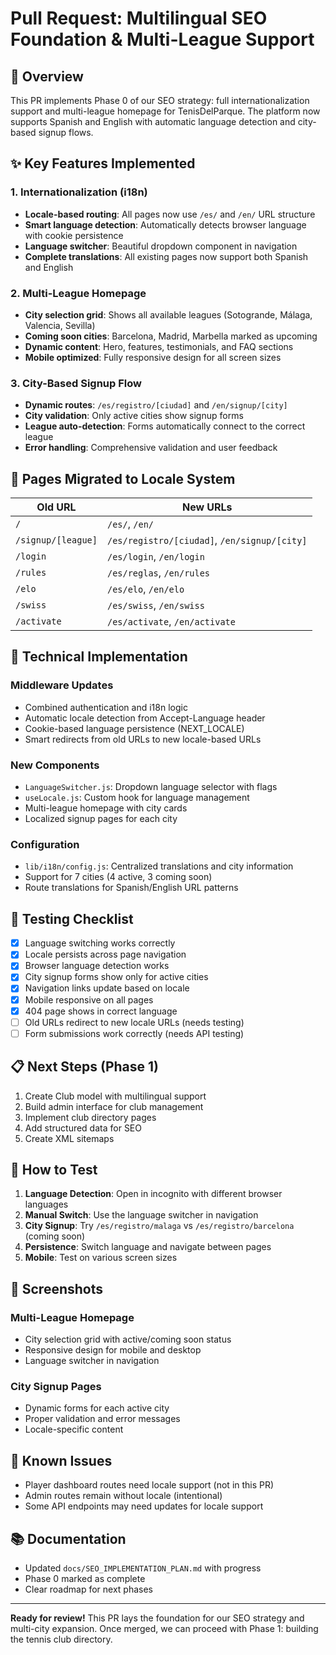 # Pull Request: Multilingual SEO Foundation & Multi-League Support

## 🎯 Overview
This PR implements Phase 0 of our SEO strategy: full internationalization support and multi-league homepage for TenisDelParque. The platform now supports Spanish and English with automatic language detection and city-based signup flows.

## ✨ Key Features Implemented

### 1. Internationalization (i18n)
- **Locale-based routing**: All pages now use `/es/` and `/en/` URL structure
- **Smart language detection**: Automatically detects browser language with cookie persistence
- **Language switcher**: Beautiful dropdown component in navigation
- **Complete translations**: All existing pages now support both Spanish and English

### 2. Multi-League Homepage
- **City selection grid**: Shows all available leagues (Sotogrande, Málaga, Valencia, Sevilla)
- **Coming soon cities**: Barcelona, Madrid, Marbella marked as upcoming
- **Dynamic content**: Hero, features, testimonials, and FAQ sections
- **Mobile optimized**: Fully responsive design for all screen sizes

### 3. City-Based Signup Flow
- **Dynamic routes**: `/es/registro/[ciudad]` and `/en/signup/[city]`
- **City validation**: Only active cities show signup forms
- **League auto-detection**: Forms automatically connect to the correct league
- **Error handling**: Comprehensive validation and user feedback

## 📝 Pages Migrated to Locale System

| Old URL | New URLs |
|---------|----------|
| `/` | `/es/`, `/en/` |
| `/signup/[league]` | `/es/registro/[ciudad]`, `/en/signup/[city]` |
| `/login` | `/es/login`, `/en/login` |
| `/rules` | `/es/reglas`, `/en/rules` |
| `/elo` | `/es/elo`, `/en/elo` |
| `/swiss` | `/es/swiss`, `/en/swiss` |
| `/activate` | `/es/activate`, `/en/activate` |

## 🔧 Technical Implementation

### Middleware Updates
- Combined authentication and i18n logic
- Automatic locale detection from Accept-Language header
- Cookie-based language persistence (NEXT_LOCALE)
- Smart redirects from old URLs to new locale-based URLs

### New Components
- `LanguageSwitcher.js`: Dropdown language selector with flags
- `useLocale.js`: Custom hook for language management
- Multi-league homepage with city cards
- Localized signup pages for each city

### Configuration
- `lib/i18n/config.js`: Centralized translations and city information
- Support for 7 cities (4 active, 3 coming soon)
- Route translations for Spanish/English URL patterns

## 🧪 Testing Checklist

- [x] Language switching works correctly
- [x] Locale persists across page navigation  
- [x] Browser language detection works
- [x] City signup forms show only for active cities
- [x] Navigation links update based on locale
- [x] Mobile responsive on all pages
- [x] 404 page shows in correct language
- [ ] Old URLs redirect to new locale URLs (needs testing)
- [ ] Form submissions work correctly (needs API testing)

## 📋 Next Steps (Phase 1)

1. Create Club model with multilingual support
2. Build admin interface for club management
3. Implement club directory pages
4. Add structured data for SEO
5. Create XML sitemaps

## 🚀 How to Test

1. **Language Detection**: Open in incognito with different browser languages
2. **Manual Switch**: Use the language switcher in navigation
3. **City Signup**: Try `/es/registro/malaga` vs `/es/registro/barcelona` (coming soon)
4. **Persistence**: Switch language and navigate between pages
5. **Mobile**: Test on various screen sizes

## 📸 Screenshots

### Multi-League Homepage
- City selection grid with active/coming soon status
- Responsive design for mobile and desktop
- Language switcher in navigation

### City Signup Pages  
- Dynamic forms for each active city
- Proper validation and error messages
- Locale-specific content

## 🐛 Known Issues

- Player dashboard routes need locale support (not in this PR)
- Admin routes remain without locale (intentional)
- Some API endpoints may need updates for locale support

## 📚 Documentation

- Updated `docs/SEO_IMPLEMENTATION_PLAN.md` with progress
- Phase 0 marked as complete
- Clear roadmap for next phases

---

**Ready for review!** This PR lays the foundation for our SEO strategy and multi-city expansion. Once merged, we can proceed with Phase 1: building the tennis club directory.